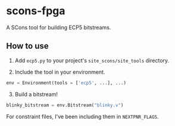# scons-fpga
A SCons tool for building ECP5 bitstreams.

## How to use
1) Add `ecp5.py` to your project's `site_scons/site_tools` directory.

2) Include the tool in your environment.
```python
env = Environment(tools = ['ecp5', ...], ...)
```

3) Build a bitstream!
```python
blinky_bitstream = env.Bitstream("blinky.v")
```

For constraint files, I've been including them in `NEXTPNR_FLAGS`.
